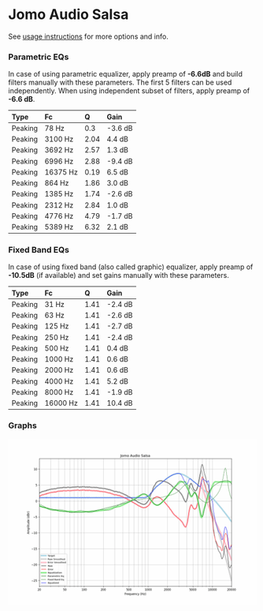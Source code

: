 # Jomo Audio Salsa
See [usage instructions](https://github.com/jaakkopasanen/AutoEq#usage) for more options and info.

### Parametric EQs
In case of using parametric equalizer, apply preamp of **-6.6dB** and build filters manually
with these parameters. The first 5 filters can be used independently.
When using independent subset of filters, apply preamp of **-6.6 dB**.

| Type    | Fc       |    Q | Gain    |
|:--------|:---------|:-----|:--------|
| Peaking | 78 Hz    | 0.3  | -3.6 dB |
| Peaking | 3100 Hz  | 2.04 | 4.4 dB  |
| Peaking | 3692 Hz  | 2.57 | 1.3 dB  |
| Peaking | 6996 Hz  | 2.88 | -9.4 dB |
| Peaking | 16375 Hz | 0.19 | 6.5 dB  |
| Peaking | 864 Hz   | 1.86 | 3.0 dB  |
| Peaking | 1385 Hz  | 1.74 | -2.6 dB |
| Peaking | 2312 Hz  | 2.84 | 1.0 dB  |
| Peaking | 4776 Hz  | 4.79 | -1.7 dB |
| Peaking | 5389 Hz  | 6.32 | 2.1 dB  |

### Fixed Band EQs
In case of using fixed band (also called graphic) equalizer, apply preamp of **-10.5dB**
(if available) and set gains manually with these parameters.

| Type    | Fc       |    Q | Gain    |
|:--------|:---------|:-----|:--------|
| Peaking | 31 Hz    | 1.41 | -2.4 dB |
| Peaking | 63 Hz    | 1.41 | -2.6 dB |
| Peaking | 125 Hz   | 1.41 | -2.7 dB |
| Peaking | 250 Hz   | 1.41 | -2.4 dB |
| Peaking | 500 Hz   | 1.41 | 0.4 dB  |
| Peaking | 1000 Hz  | 1.41 | 0.6 dB  |
| Peaking | 2000 Hz  | 1.41 | 0.6 dB  |
| Peaking | 4000 Hz  | 1.41 | 5.2 dB  |
| Peaking | 8000 Hz  | 1.41 | -1.9 dB |
| Peaking | 16000 Hz | 1.41 | 10.4 dB |

### Graphs
![](./Jomo%20Audio%20Salsa.png)